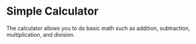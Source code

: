 # Simple Calculator
The calculator allows you to do basic math such as addition, subtraction, multiplication, and division. 
